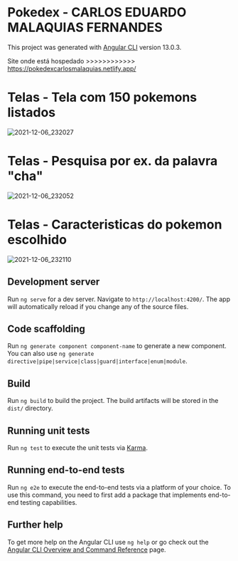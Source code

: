 # Pokedex - CARLOS EDUARDO MALAQUIAS FERNANDES

This project was generated with [Angular CLI](https://github.com/angular/angular-cli) version 13.0.3.

Site onde está hospedado >>>>>>>>>>>> https://pokedexcarlosmalaquias.netlify.app/

# Telas - Tela com 150 pokemons listados

![2021-12-06_232027](https://user-images.githubusercontent.com/93654887/144954523-784f7874-38f9-4697-bf2d-b67f32e53e16.jpg)

# Telas - Pesquisa por ex. da palavra "cha"
![2021-12-06_232052](https://user-images.githubusercontent.com/93654887/144954641-0bbbb133-d391-4f69-a3e5-1f40a48b36d1.jpg)

# Telas - Caracteristicas do pokemon escolhido
![2021-12-06_232110](https://user-images.githubusercontent.com/93654887/144954730-e2941ed0-97a9-4160-b584-b6d61787360d.jpg)



## Development server

Run `ng serve` for a dev server. Navigate to `http://localhost:4200/`. The app will automatically reload if you change any of the source files.

## Code scaffolding

Run `ng generate component component-name` to generate a new component. You can also use `ng generate directive|pipe|service|class|guard|interface|enum|module`.

## Build

Run `ng build` to build the project. The build artifacts will be stored in the `dist/` directory.

## Running unit tests

Run `ng test` to execute the unit tests via [Karma](https://karma-runner.github.io).

## Running end-to-end tests

Run `ng e2e` to execute the end-to-end tests via a platform of your choice. To use this command, you need to first add a package that implements end-to-end testing capabilities.

## Further help

To get more help on the Angular CLI use `ng help` or go check out the [Angular CLI Overview and Command Reference](https://angular.io/cli) page.
